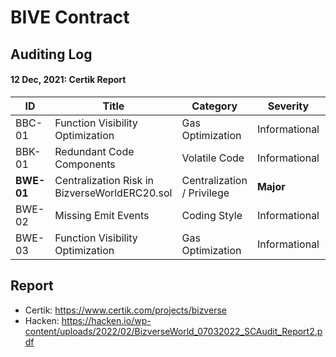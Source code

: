 # BIVE Contract


## Auditing Log

#### 12 Dec, 2021: Certik Report
| ID    |Title                          |Category|Severity               | Status|
|-------|-------------------------------|-|-----------------------------| ------|
|BBC-01 |Function Visibility Optimization |Gas Optimization|Informational   | Resolved
|BBK-01 |Redundant Code Components |Volatile Code|Informational           | Resolved
|**BWE-01** |Centralization Risk in BizverseWorldERC20.sol|Centralization / Privilege|**Major**| Acknowledged
|BWE-02 |Missing Emit Events|Coding Style|Informational| Pending
|BWE-03 |Function Visibility Optimization|Gas Optimization|Informational| Resolved

## Report
- Certik: https://www.certik.com/projects/bizverse
- Hacken: https://hacken.io/wp-content/uploads/2022/02/BizverseWorld_07032022_SCAudit_Report2.pdf
